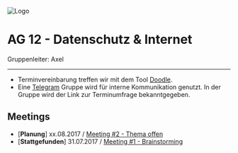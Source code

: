 ![Logo](https://puu.sh/wY2s6/9b24dd1062.png)

# AG 12 - Datenschutz & Internet


Gruppenleiter: Axel

***

*  Terminvereinbarung treffen wir mit dem Tool [Doodle](http://doodle.com).
*  Eine [Telegram](https://telegram.org/) Gruppe wird für interne Kommunikation genutzt.
In der Gruppe wird der Link zur Terminumfrage bekanntgegeben.


## Meetings
* [**Planung**] xx.08.2017 / [Meeting #2 - Thema offen](https://github.com/arpr/UNP-AG-12/blob/master/Meetings%20-%20Protokolle/2017-08-xx_20-00_Meeting-2_Thema.md)
* [**Stattgefunden**] 31.07.2017 / [Meeting #1 - Brainstorming](https://github.com/arpr/UNP-AG-12/blob/master/Meetings%20-%20Protokolle/2017-07-31_20-00_Meeting-1_Brainstorming.md)